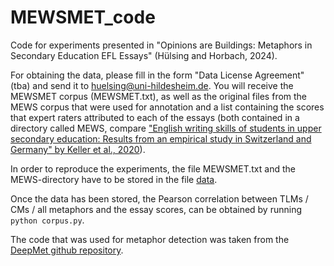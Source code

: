 # MEWSMET_code
Code for experiments presented in "Opinions are Buildings: Metaphors in Secondary Education EFL Essays" (Hülsing and Horbach, 2024).

For obtaining the data, please fill in the form "Data License Agreement" (tba) and send it to huelsing@uni-hildesheim.de. You will receive the MEWSMET corpus (MEWSMET.txt), as well as the original files from the MEWS corpus that were used for annotation and a list containing the scores that expert raters attributed to each of the essays (both contained in a directory called MEWS, compare ["English writing skills of students in upper secondary education: Results from an empirical study in Switzerland and Germany" by Keller et al., 2020](https://www.sciencedirect.com/science/article/abs/pii/S1060374319303911)). 

In order to reproduce the experiments, the file MEWSMET.txt and the MEWS-directory have to be stored in the file [data](data).

Once the data has been stored, the Pearson correlation between TLMs / CMs / all metaphors and the essay scores, can be obtained by running `python corpus.py`.

The code that was used for metaphor detection was taken from the [DeepMet github repository](https://github.com/YU-NLPLab/DeepMet). 
